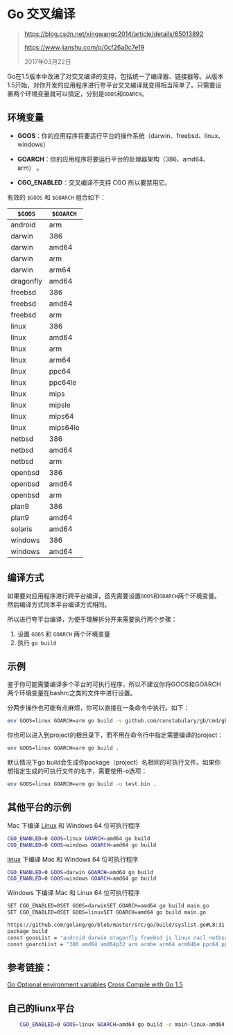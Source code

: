 # Go 交叉编译

> https://blog.csdn.net/xingwangc2014/article/details/65013892
>
> https://www.jianshu.com/p/0cf26a0c7e19
>
> 2017年03月22日

Go在1.5版本中改进了对交叉编译的支持，包括统一了编译器、链接器等。从版本1.5开始，对你开发的应用程序进行夸平台交叉编译就变得相当简单了。只需要设置两个环境变量就可以搞定，分别是`GOOS`和`GOARCH`。

## 环境变量

- **GOOS**：你的应用程序将要运行平台的操作系统（darwin、freebsd、linux、windows）
- **GOARCH**：你的应用程序将要运行平台的处理器架构（386、amd64、arm） 。

- **CGO_ENABLED**：交叉编译不支持 CGO 所以要禁用它。

有效的 `$GOOS` 和 `$GOARCH` 组合如下：

|   `$GOOS`	   |  `$GOARCH`    |
|--------------|---------------|
|   android    | arm           |
|   darwin     | 386           |
|   darwin     | amd64         |
|   darwin     | arm           |
|   darwin     | arm64         |
|   dragonfly  | amd64         |
|   freebsd    | 386           |
|   freebsd    | amd64         |
|   freebsd    | arm           |
|   linux      | 386           |
|   linux      | amd64         |
|   linux      | arm           |
|   linux      | arm64         |
|   linux      | ppc64         |
|   linux      | ppc64le       |
|   linux      | mips          |
|   linux      | mipsle        |
|   linux      | mips64        |
|   linux      | mips64le      |
|   netbsd     | 386           |
|   netbsd     | amd64         |
|   netbsd     | arm           |
|   openbsd    | 386           |
|   openbsd    | amd64         |
|   openbsd    | arm           |
|   plan9      | 386           |
|   plan9      | amd64         |
|   solaris    | amd64         |
|   windows    | 386           |
|   windows    | amd64         |


## 编译方式

如果要对应用程序进行跨平台编译，首先需要设置`GOOS`和`GOARCH`两个环境变量。然后编译方式同本平台编译方式相同。

所以进行夸平台编译，为便于理解拆分开来需要执行两个步骤：

1. 设置 `GOOS` 和 `GOARCH` 两个环境变量
2. 执行 `go build`

## 示例

鉴于你可能需要编译多个平台的可执行程序，所以不建议你将GOOS和GOARCH两个环境变量在bashrc之类的文件中进行设置。

分两步操作也可能有点麻烦，你可以直接在一条命令中执行。如下：

```bash
env GOOS=linux GOARCH=arm go build -v github.com/constabulary/gb/cmd/gb
```


你也可以进入到project的根目录下，而不用在命令行中指定需要编译的project：

```bash
env GOOS=linux GOARCH=arm go build .
```

默认情况下go build会生成你package（project）名相同的可执行文件。如果你想指定生成的可执行文件的名字，需要使用-o选项：

```bash
env GOOS=linux GOARCH=arm go build -o test.bin .
```

## 其他平台的示例

Mac 下编译 [Linux](https://link.jianshu.com/?t=http://lib.csdn.net/base/linux) 和 Windows 64 位可执行程序

```bash
CGO_ENABLED=0 GOOS=linux GOARCH=amd64 go build 
CGO_ENABLED=0 GOOS=windows GOARCH=amd64 go build 
```

[linux](https://link.jianshu.com/?t=http://lib.csdn.net/base/linux) 下编译 Mac 和 Windows 64 位可执行程序

```bash
CGO_ENABLED=0 GOOS=darwin GOARCH=amd64 go build 
CGO_ENABLED=0 GOOS=windows GOARCH=amd64 go build 
```

Windows 下编译 Mac 和 Linux 64 位可执行程序

```bash
SET CGO_ENABLED=0SET GOOS=darwinSET GOARCH=amd64 go build main.go
SET CGO_ENABLED=0SET GOOS=linuxSET GOARCH=amd64 go build main.go
```

```bash
https://github.com/golang/go/blob/master/src/go/build/syslist.go#L8:31
package build
const goosList = "android darwin dragonfly freebsd js linux nacl netbsd openbsd plan9 solaris windows zos "
const goarchList = "386 amd64 amd64p32 arm armbe arm64 arm64be ppc64 ppc64le mips mipsle mips64 mips64le mips64p32 mips64p32le
```



## 参考链接：
[Go Optional environment variables](https://golang.org/doc/install/source#environment)
[Cross Compile with Go 1.5](https://dave.cheney.net/2015/08/22/cross-compilation-with-go-1-5)




## 自己的liunx平台
```bash
    CGO_ENABLED=0 GOOS=linux GOARCH=amd64 go build -o main-linux-amd64 main.go
```